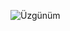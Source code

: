 ![Üzgünüm](https://github.com/bylldgo/KernelReadWriteMemory/assets/126079646/01c002d7-7a01-4f14-9798-b62347ca9aa5)

